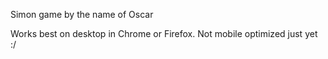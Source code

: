Simon game by the name of Oscar

Works best on desktop in Chrome or Firefox. Not mobile optimized just yet :/
